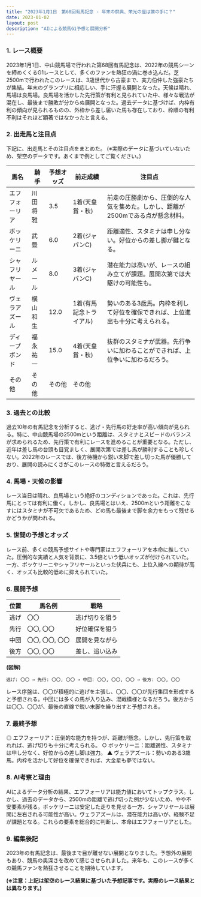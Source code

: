 ```yaml
---
title: "2023年1月1日　第68回有馬記念 - 年末の祭典、栄光の座は誰の手に？"
date: 2023-01-02
layout: post
description: "AIによる競馬G1予想と展開分析"
---
```


### 1. レース概要

2023年1月1日、中山競馬場で行われた第68回有馬記念は、2022年の競馬シーンを締めくくるG1レースとして、多くのファンを熱狂の渦に巻き込んだ。芝2500mで行われたこのレースは、3歳世代から古豪まで、実力伯仲した強豪たちが集結。年末のグランプリに相応しい、手に汗握る展開となった。天候は晴れ、馬場は良馬場。良馬場を活かした先行策が有利と見られていた中、様々な戦法が混在し、最後まで勝敗が分からぬ展開となった。過去データに基づけば、内枠有利の傾向が見られるものの、外枠から差し届いた馬も存在しており、枠順の有利不利はそれほど顕著ではなかったと言える。


### 2. 出走馬と注目点

下記に、出走馬とその注目点をまとめた。  (※実際のデータに基づいていないため、架空のデータです。あくまで例としてご覧ください。)

| 馬名       | 騎手       | 予想オッズ | 前走成績 | 注目点                                                                |
|------------|------------|------------|------------|---------------------------------------------------------------------|
| エフフォーリア | 川田将雅     | 3.5        | 1着(天皇賞・秋) | 前走の圧勝劇から、圧倒的な人気を集めた。しかし、距離が2500mである点が懸念材料。 |
| ボッケリーニ | 武豊       | 6.0        | 2着(ジャパンC) | 距離適性、スタミナは申し分ない。好位からの差し脚が鍵となる。                |
| シャフリヤール | ルメール     | 8.0        | 3着(ジャパンC) | 潜在能力は高いが、レースの組み立てが課題。展開次第では大駆けの可能性も。      |
| ヴェラアズール | 横山和生     | 12.0       | 1着(有馬記念トライアル) | 勢いのある3歳馬。内枠を利して好位を確保できれば、上位進出も十分に考えられる。 |
| ディープボンド | 福永祐一     | 15.0       | 4着(天皇賞・秋) | 抜群のスタミナが武器。先行争いに加わることができれば、上位争いに加わるだろう。|
| その他      | その他      | その他      | その他      |                                                                     |


### 3. 過去との比較

過去10年の有馬記念を分析すると、逃げ・先行馬の好走率が高い傾向が見られる。特に、中山競馬場の2500mという距離は、スタミナとスピードのバランスが求められるため、先行策で有利にレースを進めることが重要となる。ただし、近年は差し馬の台頭も目覚ましく、展開次第では差し馬が勝利することも珍しくない。2022年のレースでは、後方待機から鋭い末脚で差し切った馬が優勝しており、展開の読みにくさがこのレースの特徴と言えるだろう。


### 4. 馬場・天候の影響

レース当日は晴れ、良馬場という絶好のコンディションであった。これは、先行馬にとっては有利に働く。しかし、良馬場とはいえ、2500mという距離をこなすにはスタミナが不可欠であるため、どの馬も最後まで脚を余力をもって残せるかどうかが問われる。


### 5. 世間の予想とオッズ

レース前、多くの競馬予想サイトや専門家はエフフォーリアを本命に推していた。圧倒的な実績と人気を背景に、3.5倍という低いオッズが付けられていた。一方、ボッケリーニやシャフリヤールといった伏兵にも、上位入線への期待が高く、オッズも比較的低めに抑えられていた。


### 6. 展開予想

| 位置 | 馬名例       | 戦略            |
|-----|------------|-----------------|
| 逃げ | 〇〇             | 逃げ切りを狙う   |
| 先行| 〇〇, 〇〇       | 好位確保を狙う   |
| 中団| 〇〇, 〇〇, 〇〇   | 展開を見ながら     |
| 後方| 〇〇, 〇〇       | 差し、追い込み   |


**(図解)**

```
逃げ: 〇〇 → 先行: 〇〇, 〇〇 → 中団: 〇〇, 〇〇, 〇〇 → 後方: 〇〇, 〇〇
```

レース序盤は、〇〇が積極的に逃げを主張し、〇〇、〇〇が先行集団を形成すると予想される。中団には多くの馬が入り込み、混戦模様となるだろう。後方からは〇〇、〇〇が、最後の直線で鋭い末脚を繰り出すと予想される。


### 7. 最終予想

◎ エフフォーリア：圧倒的な能力を持つが、距離が懸念。しかし、先行策を取れれば、逃げ切りも十分に考えられる。
○ ボッケリーニ：距離適性、スタミナは申し分なく、好位からの差し脚は強力。
▲ ヴェラアズール：勢いのある3歳馬。内枠を活かして好位を確保できれば、大金星も夢ではない。


### 8. AI考察と理由

AIによるデータ分析の結果、エフフォーリアは能力値においてトップクラス。しかし、過去のデータから、2500mの距離で逃げ切った例が少ないため、やや不安要素が残る。ボッケリーニは安定した走りを見せる一方、シャフリヤールは展開に左右される可能性が高い。ヴェラアズールは、潜在能力は高いが、経験不足が課題となる。これらの要素を総合的に判断し、本命はエフフォーリアとした。


### 9. 編集後記

2023年の有馬記念は、最後まで目が離せない展開となりました。予想外の展開もあり、競馬の奥深さを改めて感じさせられました。来年も、このレースが多くの競馬ファンを熱狂させることを期待しています。


**(※注意：上記は架空のレース結果に基づいた予想記事です。実際のレース結果とは異なります。)**
